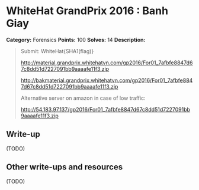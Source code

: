 # WhiteHat GrandPrix 2016 : Banh Giay

**Category:** Forensics
**Points:** 100
**Solves:** 14
**Description:**

> Submit: WhiteHat{SHA1(flag)}
> 
> http://material.grandprix.whitehatvn.com/gp2016/For01_7afbfe8847d67c8dd51d7227091bb9aaaafe11f3.zip
> 
> http://bakmaterial.grandprix.whitehatvn.com/gp2016/For01_7afbfe8847d67c8dd51d7227091bb9aaaafe11f3.zip
> 
> Alternative server on amazon in case of low traffic:
> 
> http://54.183.97.137/gp2016/For01_7afbfe8847d67c8dd51d7227091bb9aaaafe11f3.zip

## Write-up

(TODO)

## Other write-ups and resources

(TODO)
